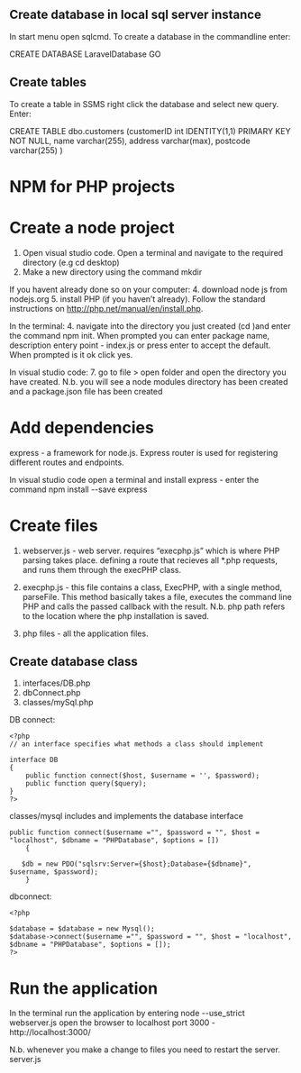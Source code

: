 Create database in local sql server instance
---------------------------------------------
In start menu open sqlcmd.
To create a database in the commandline enter:

CREATE DATABASE LaravelDatabase GO

Create tables
---------------
To create a table in SSMS right click the database and select new query. Enter:

CREATE TABLE dbo.customers
(customerID int IDENTITY(1,1) PRIMARY KEY NOT NULL,
name varchar(255),
address varchar(max), 
postcode varchar(255) )

NPM for PHP projects
=====================

Create a node project
===========================

1. Open visual studio code. Open a terminal and navigate to the required directory (e.g cd desktop)
2. Make a new directory using the command mkdir <directoryname>

If you havent already done so on your computer:
4. download node js from nodejs.org
5. install PHP (if you haven’t already). Follow the standard instructions on http://php.net/manual/en/install.php.

In the terminal:
4. navigate into the directory you just created (cd <directoryname>)and enter the command npm init. 
  When prompted you can enter package name, description entery point - index.js or press enter to accept the default.  
  When prompted is it ok click yes.

In visual studio code: 
7. go to file > open folder and open the directory you have created. 
   N.b. you will see a node modules directory has been created and a package.json file has been created

Add dependencies
=================

express - a framework for node.js. Express router is used for registering different routes and endpoints.

In visual studio code open a terminal and install express - enter the command npm install --save express

Create files
=============
1. webserver.js - web server. requires “execphp.js” which is where PHP parsing takes place. 
defining a route that recieves all *.php requests, and runs them through the execPHP class.

2. execphp.js - this file contains a class, ExecPHP, with a single method, parseFile. This method basically takes a file, 
executes the command line PHP and calls the passed callback with the result. N.b. php path refers to the location where the php installation is saved.

3. php files - all the application files.

Create database class
----------------------

1. interfaces/DB.php
2. dbConnect.php
3. classes/mySql.php

DB connect:

```
<?php
// an interface specifies what methods a class should implement

interface DB
{
    public function connect($host, $username = '', $password);
    public function query($query);
}
?>
```

classes/mysql includes and implements the database interface

```
public function connect($username ="", $password = "", $host = "localhost", $dbname = "PHPDatabase", $options = [])
    {
     
   $db = new PDO("sqlsrv:Server={$host};Database={$dbname}", $username, $password);
    }
```

dbconnect:
```
<?php 

$database = $database = new Mysql();
$database->connect($username ="", $password = "", $host = "localhost", $dbname = "PHPDatabase", $options = []);
?>
```

Run the application
=====================

In the terminal run the application by entering node --use_strict webserver.js
open the browser to localhost port 3000 - http://localhost:3000/

N.b. whenever you make a change to files you need to restart the server. server.js

